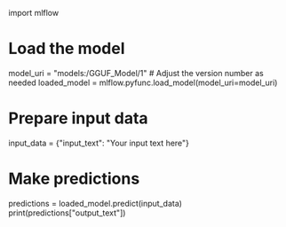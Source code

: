 import mlflow

# Load the model
model_uri = "models:/GGUF_Model/1"  # Adjust the version number as needed
loaded_model = mlflow.pyfunc.load_model(model_uri=model_uri)

# Prepare input data
input_data = {"input_text": "Your input text here"}

# Make predictions
predictions = loaded_model.predict(input_data)
print(predictions["output_text"])
